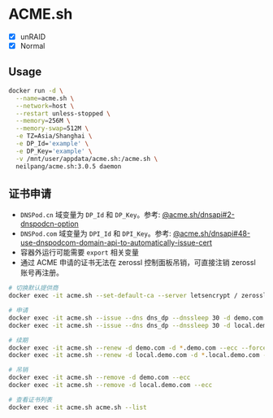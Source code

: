 # ACME.sh

- [x] unRAID
- [x] Normal

## Usage

```sh
docker run -d \
  --name=acme.sh \
  --network=host \
  --restart unless-stopped \
  --memory=256M \
  --memory-swap=512M \
  -e TZ=Asia/Shanghai \
  -e DP_Id='example' \
  -e DP_Key='example' \
  -v /mnt/user/appdata/acme.sh:/acme.sh \
  neilpang/acme.sh:3.0.5 daemon
```

## 证书申请

- `DNSPod.cn` 域变量为 `DP_Id` 和 `DP_Key`。参考: [@acme.sh/dnsapi#2-dnspodcn-option](https://github.com/acmesh-official/acme.sh/wiki/dnsapi#2-dnspodcn-option)
- `DNSPod.com` 域变量为 `DPI_Id` 和 `DPI_Key`。参考: [@acme.sh/dnsapi#48-use-dnspodcom-domain-api-to-automatically-issue-cert](https://github.com/acmesh-official/acme.sh/wiki/dnsapi#48-use-dnspodcom-domain-api-to-automatically-issue-cert)
- 容器外运行可能需要 `export` 相关变量
- 通过 ACME 申请的证书无法在 zerossl 控制面板吊销，可直接注销 zerossl 账号再注册。

```sh
# 切换默认提供商
docker exec -it acme.sh --set-default-ca --server letsencrypt / zerossl

# 申请
docker exec -it acme.sh --issue --dns dns_dp --dnssleep 30 -d demo.com -d *.demo.com -k ec-256 -m example@gmail.com
docker exec -it acme.sh --issue --dns dns_dp --dnssleep 30 -d local.demo.com -d *.local.demo.com -k ec-256 -m example@gmail.com

# 续期
docker exec -it acme.sh --renew -d demo.com -d *.demo.com --ecc --force
docker exec -it acme.sh --renew -d local.demo.com -d *.local.demo.com --ecc --force

# 吊销
docker exec -it acme.sh --remove -d demo.com --ecc
docker exec -it acme.sh --remove -d local.demo.com --ecc

# 查看证书列表
docker exec -it acme.sh acme.sh --list
```
